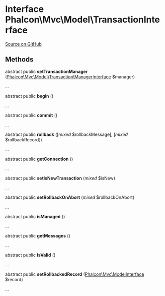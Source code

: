 # Interface **Phalcon\\Mvc\\Model\\TransactionInterface**

<a href="https://github.com/phalcon/cphalcon/blob/master/phalcon/mvc/model/transactioninterface.zep" class="btn btn-default btn-sm">Source on GitHub</a>

## Methods
abstract public  **setTransactionManager** ([Phalcon\Mvc\Model\Transaction\ManagerInterface](/en/3.1.2/api/Phalcon_Mvc_Model_Transaction_ManagerInterface) $manager)

...

abstract public  **begin** ()

...

abstract public  **commit** ()

...

abstract public  **rollback** ([*mixed* $rollbackMessage], [*mixed* $rollbackRecord])

...

abstract public  **getConnection** ()

...

abstract public  **setIsNewTransaction** (*mixed* $isNew)

...

abstract public  **setRollbackOnAbort** (*mixed* $rollbackOnAbort)

...

abstract public  **isManaged** ()

...

abstract public  **getMessages** ()

...

abstract public  **isValid** ()

...

abstract public  **setRollbackedRecord** ([Phalcon\Mvc\ModelInterface](/en/3.1.2/api/Phalcon_Mvc_ModelInterface) $record)

...

